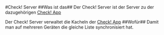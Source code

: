 #Check! Server
##Was ist das##
Der Check! Server ist der Server zu der dazugehörigen [Check! App](https://github.com/labcode-de/checkapp)

Der Check! Server verwaltet die Kacheln der [Check! App](https://github.com/labcode-de/checkapp)
##Wofür##
Damit man auf mehreren Geräten die gleiche Liste synchronisiert hat.
